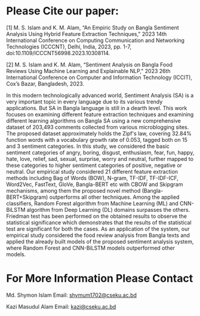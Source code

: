 # Please Cite our paper:
[1] M. S. Islam and K. M. Alam, “An Empiric Study on Bangla Sentiment Analysis Using Hybrid Feature Extraction Techniques," 2023 14th International Conference on Computing Communication and Networking Technologies (ICCCNT), Delhi, India, 2023, pp. 1-7, doi:10.1109/ICCCNT56998.2023.10308114.

[2] M. S. Islam and K. M. Alam, “Sentiment Analysis on Bangla Food Reviews Using Machine Learning and Explainable NLP," 2023 26th International Conference on Computer and Information Technology (ICCIT), Cox’s Bazar, Bangladesh, 2023.

In this modern technologically advanced world, Sentiment Analysis (SA) is a very important topic in every language due to its various trendy applications. But SA in Bangla language is still in a dearth level. This work focuses on examining different feature extraction techniques and examining different learning algorithms on Bangla SA using a new comprehensive dataset of 203,493 comments collected from various microblogging sites. The proposed dataset approximately holds the Zipf's law, covering 32.84% function words with a vocabulary growth rate of 0.053, tagged both on 15 and 3 sentiment categories. In this study, we considered the basic sentiment categories of angry, boring, disgust, enthusiasm, fear, fun, happy, hate, love, relief, sad, sexual, surprise, worry and neutral, further mapped to these categories to higher sentiment categories of positive, negative or neutral. Our empirical study considered 21 different feature extraction methods including Bag of Words (BOW), N-gram, TF-IDF, TF-IDF-ICF, Word2Vec, FastText, GloVe, Bangla-BERT etc with CBOW and Skipgram mechanisms, among them the proposed novel method (Bangla-BERT+Skipgram) outperforms all other techniques. Among the applied classifiers, Random Forest algorithm from Machine Learning (ML) and CNN-BiLSTM algorithm from Deep Learning (DL) domains surpasses the others. Friedman test has been performed on the obtained results to observe the statistical significance which demonstrates that the results of the statistical test are significant for both the cases. As an application of the system, our empirical study considered the food review analysis from Bangla texts and applied the already built models of the proposed sentiment analysis system, where Random Forest and CNN-BiLSTM models outperformed other models. 


# For More Information Please Contact
Md. Shymon Islam
Email: shymum1702@cseku.ac.bd

Kazi Masudul Alam
Email: kazi@cseku.ac.bd
